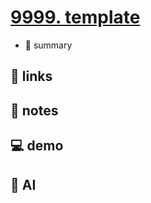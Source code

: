 # [9999. template](https://github.com/Tdahuyou/javascript/tree/main/9999.%20template)

- 📝 summary

## 🔗 links
## 📒 notes
## 💻 demo
## 🤖 AI
